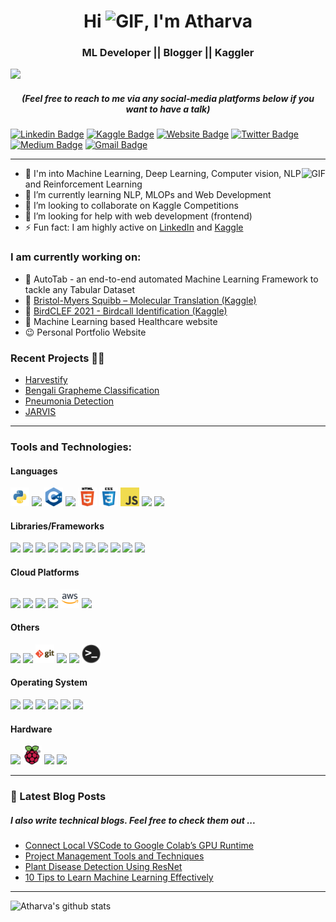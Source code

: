 
<h1 align="center">Hi <img height=30 width=30 alt="GIF" src="https://raw.githubusercontent.com/MartinHeinz/MartinHeinz/master/wave.gif" />, I'm Atharva</h1>
<h3 align="center">ML Developer || Blogger || Kaggler</h3>


![](https://komarev.com/ghpvc/?username=Gladiator07)

<h5 align="center"><i>(Feel free to reach to me via any social-media platforms below if you want to have a talk)</i></h5>


[![Linkedin Badge](https://img.shields.io/badge/-Atharva_Ingle-blue?style=flat&logo=Linkedin&logoColor=white&link=https://www.linkedin.com/in/atharva-ingle-564430187/)](https://www.linkedin.com/in/atharva-ingle-564430187/)
[![Kaggle Badge](https://img.shields.io/badge/-Kaggle-1ca0f1?style=flat&labelColor=1ca0f1&logo=Kaggle&logoColor=white&link=https://www.kaggle.com/atharvaingle)](https://www.kaggle.com/atharvaingle)
[![Website Badge](https://img.shields.io/badge/-atharva_ai-47CCCC?style=flat&logo=Google-Chrome&logoColor=white&link=https:https://atharvaai7.wordpress.com/)](https://atharvaai7.wordpress.com/)
[![Twitter Badge](https://img.shields.io/badge/-@AtharvaIngle7-1ca0f1?style=flat&labelColor=1ca0f1&logo=twitter&logoColor=white&link=https://twitter.com/AtharvaIngle7)](https://twitter.com/AtharvaIngle7)
[![Medium Badge](https://img.shields.io/badge/-Atharva_Ingle-black?style=flat&logo=Medium&logoColor=white&labelColor=black&link=https://atharvaaingle.medium.com/)](https://atharvaaingle.medium.com/)
[![Gmail Badge](https://img.shields.io/badge/-atharvaaingle-c14438?style=flat&logo=Gmail&logoColor=white&link=mailto:atharvaaingle@gmail.com)](mailto:atharvaaingle@gmail.com)


<!-- [<img src="https://github.com/sciencepal/sciencepal/blob/master/assets/discord-round.svg" width="3.5%"/>](https://discord.gg/MnUUbHe)
[<img src="https://img.icons8.com/color/48/000000/twitter.png" width="3.5%"/>](https://twitter.com/sciencepal)
[<img src="https://img.icons8.com/color/48/000000/linkedin.png" width="3.5%"/>](https://www.linkedin.com/in/adityapal1/)
[<img src="https://img.icons8.com/fluent/48/000000/facebook-new.png" width="3.5%"/>](https://www.facebook.com/sciencepal/)
[<img src="https://img.icons8.com/fluent/48/000000/instagram-new.png" width="3.5%"/>](https://www.instagram.com/aditya_sciencepal/)
<a href="mailto:aditya.pal.science@gmail.com"> <img src="https://img.icons8.com/fluent/48/000000/gmail.png" width="3.5%"/> </a> -->

---

<img align="right" alt="GIF" src="https://media.giphy.com/media/USV0ym3bVWQJJmNu3N/giphy.gif" />

- 🔭 I'm into Machine Learning, Deep Learning, Computer vision, NLP and Reinforcement Learning
- 🌱 I’m currently learning NLP, MLOPs and Web Development
- 👯 I’m looking to collaborate on Kaggle Competitions
- 🤔 I’m looking for help with web development (frontend) 
- ⚡ Fun fact: I am highly active on [LinkedIn](https://www.linkedin.com/in/atharva-ingle-564430187/) and [Kaggle](https://www.kaggle.com/atharvaingle)

### I am currently working on:
- 🧐 AutoTab - an end-to-end automated Machine Learning Framework to tackle any Tabular Dataset
- 👀 [Bristol-Myers Squibb – Molecular Translation (Kaggle)](https://www.kaggle.com/c/bms-molecular-translation)
- 👀 [BirdCLEF 2021 - Birdcall Identification (Kaggle)](https://www.kaggle.com/c/birdclef-2021)
- 😬 Machine Learning based Healthcare website
- 😉 Personal Portfolio Website

### Recent Projects 🎉🎉
- [Harvestify](https://github.com/Gladiator07/Harvestify)
- [Bengali Grapheme Classification](https://github.com/Gladiator07/Bengali-AI-Handwritten-Grapheme-Classification)
- [Pneumonia Detection](https://github.com/Gladiator07/Pneumonia-Detection)
- [JARVIS](https://github.com/Gladiator07/JARVIS)
---

### Tools and Technologies:

#### Languages
<code><img height="30" src="https://raw.githubusercontent.com/github/explore/80688e429a7d4ef2fca1e82350fe8e3517d3494d/topics/python/python.png"></code>
<code><img height="30" src="https://cdn.iconscout.com/icon/free/png-512/c-programming-569564.png"></code>
<code><img height="30" src="https://raw.githubusercontent.com/github/explore/80688e429a7d4ef2fca1e82350fe8e3517d3494d/topics/cpp/cpp.png"></code>
<code><img height="30" src="https://upload.wikimedia.org/wikipedia/commons/thumb/1/1b/R_logo.svg/724px-R_logo.svg.png"></code>
<code><img height="30" src="https://raw.githubusercontent.com/github/explore/80688e429a7d4ef2fca1e82350fe8e3517d3494d/topics/html/html.png"></code>
<code><img height="30" src="https://raw.githubusercontent.com/github/explore/80688e429a7d4ef2fca1e82350fe8e3517d3494d/topics/css/css.png"></code>
<code><img height="30" src="https://raw.githubusercontent.com/github/explore/80688e429a7d4ef2fca1e82350fe8e3517d3494d/topics/javascript/javascript.png"></code>
<code><img height="30" src="https://upload.wikimedia.org/wikipedia/commons/thumb/2/21/Matlab_Logo.png/534px-Matlab_Logo.png"></code>
<code><img height="30" src="https://ih1.redbubble.net/image.696005995.4114/st,small,507x507-pad,600x600,f8f8f8.jpg"></code>

#### Libraries/Frameworks
<code><img height="30" src="https://upload.wikimedia.org/wikipedia/commons/thumb/0/05/Scikit_learn_logo_small.svg/1280px-Scikit_learn_logo_small.svg.png"></code>
<code><img height="30" src="https://numpy.org/images/logos/numpy.svg"></code>
<code><img height="30" src="https://upload.wikimedia.org/wikipedia/commons/thumb/2/22/Pandas_mark.svg/1200px-Pandas_mark.svg.png"></code>
<code><img height="30" src="https://upload.wikimedia.org/wikipedia/commons/thumb/8/84/Matplotlib_icon.svg/1200px-Matplotlib_icon.svg.png"></code>
<code><img height="30" src="https://user-images.githubusercontent.com/315810/92161415-9e357100-edfe-11ea-917d-f9e33fd60741.png"></code>
<code><img height="30" src="https://www.pngitem.com/pimgs/m/31-310639_pytorch-logo-png-transparent-png.png"></code>
<code><img height="30" src="https://upload.wikimedia.org/wikipedia/commons/thumb/2/2d/Tensorflow_logo.svg/1200px-Tensorflow_logo.svg.png"></code>
<code><img height="30" src="https://ih1.redbubble.net/image.405700150.0170/st,small,507x507-pad,600x600,f8f8f8.u5.jpg"></code>
<code><img height="30" src="https://huggingface.co/favicon.ico"></code>
<code><img height="30" src="https://icon2.cleanpng.com/20180802/iwp/kisspng-flask-by-example-python-web-framework-bottle-lico-softwares-websites-press-services-product-5b634c8e416770.5741331515332343182679.jpg"></code>
<code><img height="30" src="https://icon-library.com/images/django-icon/django-icon-0.jpg"></code>

#### Cloud Platforms
<code><img height="30" src="https://colab.research.google.com/img/colab_favicon_256px.png"></code>
<code><img height="30" src="https://www.finsmes.com/wp-content/uploads/2018/10/paperspace.png"></code>
<code><img height="30" src="https://image.flaticon.com/icons/png/512/873/873120.png"></code>
<code><img height="30" src="https://avatars2.githubusercontent.com/u/2810941?v=3&s=96"></code>
<code><img height="30" src="https://raw.githubusercontent.com/github/explore/80688e429a7d4ef2fca1e82350fe8e3517d3494d/topics/aws/aws.png"></code>
<code><img height="30" src="https://image.flaticon.com/icons/png/512/873/873107.png"></code>

#### Others
<code><img height="30" src="https://upload.wikimedia.org/wikipedia/commons/thumb/9/9a/Visual_Studio_Code_1.35_icon.svg/1024px-Visual_Studio_Code_1.35_icon.svg.png"></code>
<code><img height="30" src="https://www.psych.mcgill.ca/labs/mogillab/anaconda2/pkgs/anaconda-navigator-1.4.3-py27_0/lib/python2.7/site-packages/anaconda_navigator/static/images/anaconda-icon-1024x1024.png"></code>
<code><img height="30" src="https://raw.githubusercontent.com/github/explore/80688e429a7d4ef2fca1e82350fe8e3517d3494d/topics/git/git.png"></code>
<code><img height="30" src="https://www.docker.com/sites/default/files/d8/2019-07/vertical-logo-monochromatic.png"></code>
<code><img height="30" src="https://cdn.iconscout.com/icon/free/png-512/notion-1693557-1442598.png"></code>
<code><img height="30" src="https://raw.githubusercontent.com/github/explore/80688e429a7d4ef2fca1e82350fe8e3517d3494d/topics/terminal/terminal.png"></code>

#### Operating System
<code><img height="30" src="https://github.com/EgoistDeveloper/operating-system-logos/blob/master/src/48x48/linux.png?raw=true"></code>
<code><img height="30" src="https://github.com/EgoistDeveloper/operating-system-logos/blob/master/src/48x48/ubuntu.png?raw=true"></code>
<code><img height="30" src="https://github.com/EgoistDeveloper/operating-system-logos/blob/master/src/48x48/debian.png?raw=true"></code>
<code><img height="30" src="https://github.com/EgoistDeveloper/operating-system-logos/blob/master/src/48x48/arch-linux.png?raw=true"></code>
<code><img height="30" src="https://github.com/EgoistDeveloper/operating-system-logos/blob/master/src/48x48/windows.png?raw=true"></code>
<code><img height="30" src="https://github.com/EgoistDeveloper/operating-system-logos/blob/master/src/48x48/mac.png?raw=true"></code>

#### Hardware
<code><img height="30" src="https://brandslogos.com/wp-content/uploads/images/large/arduino-logo-1.png"></code>
<code><img height="30" src="https://raw.githubusercontent.com/iiiypuk/rpi-icon/master/raspberry-pi-logo_resized_256.png"></code>
<code><img height="30" src="https://avatars.githubusercontent.com/u/47798062?s=200&v=4"></code>
<code><img height="30" src="https://www.saashub.com/images/app/service_logos/45/52b54fa6b6bc/large.png?1555655428"></code>

---

### 📕 Latest Blog Posts
##### I also write technical blogs. Feel free to check them out ...
- [Connect Local VSCode to Google Colab’s GPU Runtime](https://medium.com/swlh/connecting-local-vscode-to-google-colabs-gpu-runtime-bceda3d6cf64)
- [Project Management Tools and Techniques](https://atharvaaingle.medium.com/project-management-tools-and-techniques-80f558df5ed2)
- [Plant Disease Detection Using ResNet](https://medium.com/analytics-vidhya/plant-disease-classification-using-resnet-29f7c4f118c2)
- [10 Tips to Learn Machine Learning Effectively](https://medium.com/swlh/10-tips-to-learn-machine-learning-72b7dcf15528)
---

![Atharva's github stats](https://github-readme-stats.vercel.app/api?username=Gladiator07&theme=tokyonight&show_icons=true)
